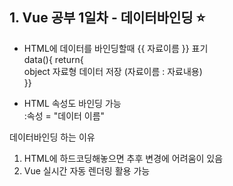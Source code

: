 ## 1. Vue 공부 1일차 - 데이터바인딩 ⭐
* HTML에 데이터를 바인딩할때 {{ 자료이름 }} 표기 <br>
 data(){ return{ <br>
     object 자료형 데이터 저장 (자료이름 : 자료내용) <br>
  }}
  <br>

* HTML 속성도 바인딩 가능 <br>
:속성 = "데이터 이름"

데이터바인딩 하는 이유 
1. HTML에 하드코딩해놓으면 추후 변경에 어려움이 있음
2. Vue 실시간 자동 렌더링 활용 가능
